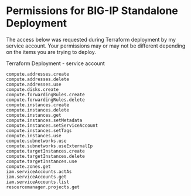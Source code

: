 # Permissions for BIG-IP Standalone Deployment

The access below was requested during Terraform deployment by my service account. Your permissions may or may not be different depending on the items you are trying to deploy.

Terraform Deployment - service account
```
compute.addresses.create
compute.addresses.delete
compute.addresses.use
compute.disks.create
compute.forwardingRules.create
compute.forwardingRules.delete
compute.instances.create
compute.instances.delete
compute.instances.get
compute.instances.setMetadata
compute.instances.setServiceAccount
compute.instances.setTags
compute.instances.use
compute.subnetworks.use
compute.subnetworks.useExternalIp
compute.targetInstances.create
compute.targetInstances.delete
compute.targetInstances.use
compute.zones.get
iam.serviceAccounts.actAs
iam.serviceAccounts.get
iam.serviceAccounts.list
resourcemanager.projects.get
```